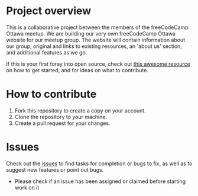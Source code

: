 # Project overview
This is a collaborative project between the members of the freeCodeCamp Ottawa meetup. We are building our very own freeCodeCamp Ottawa website for our meetup group. The website will contain information about our group, original and links to existing resources, an 'about us' section, and additional features as we go.

If this is your first foray into open source, check out [this awesome resource](https://opensource.guide/how-to-contribute/#how-to-submit-a-contribution) on how to get started, and for ideas on what to contribute.

# How to contribute
1. Fork this repository to create a copy on your account.
2. Clone the repository to your machine.
3. Create a pull request for your changes.

# Issues
Check out the [issues](https://github.com/fccOttawa/website/issues) to find tasks for completion or bugs to fix, as well as to suggest new features or point out bugs. 
* Please check if an issue has been assigned or claimed before starting work on it 
